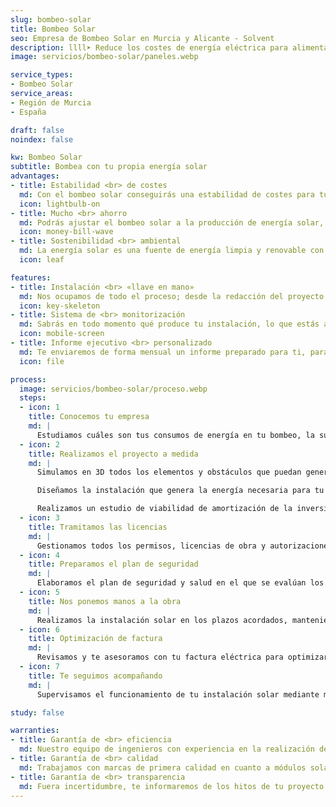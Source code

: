 ```yaml
---
slug: bombeo-solar
title: Bombeo Solar
seo: Empresa de Bombeo Solar en Murcia y Alicante - Solvent
description: llll➤ Reduce los costes de energía eléctrica para alimentar las bombas de agua mediante energía solar. ✅ ¡Únete al bombeo solar!
image: servicios/bombeo-solar/paneles.webp

service_types:
- Bombeo Solar
service_areas:
- Región de Murcia
- España

draft: false
noindex: false

kw: Bombeo Solar
subtitle: Bombea con tu propia energía solar
advantages:
- title: Estabilidad <br> de costes
  md: Con el bombeo solar conseguirás una estabilidad de costes para tus consumos al tener mayor independencia de la red eléctrica
  icon: lightbulb-on
- title: Mucho <br> ahorro
  md: Podrás ajustar el bombeo solar a la producción de energía solar, así reducirás tus costes energéticos
  icon: money-bill-wave
- title: Sostenibilidad <br> ambiental
  md: La energía solar es una fuente de energía limpia y renovable con la que reducirás tu huella de carbono
  icon: leaf

features:
- title: Instalación <br> «llave en mano»
  md: Nos ocupamos de todo el proceso; desde la redacción del proyecto, la tramitación del expediente, dirección de obra, hasta la instalación y puesta en marcha.
  icon: key-skeleton
- title: Sistema de <br> monitorización
  md: Sabrás en todo momento qué produce tu instalación, lo que estás auto consumiendo y lo que vas ahorrando.
  icon: mobile-screen
- title: Informe ejecutivo <br> personalizado
  md: Te enviaremos de forma mensual un informe preparado para ti, para que en solo 2 minutos puedas conocer el funcionamiento de tu instalación solar y no pierdas tiempo en software complicados.
  icon: file

process:
  image: servicios/bombeo-solar/proceso.webp
  steps:
  - icon: 1
    title: Conocemos tu empresa
    md: |
      Estudiamos cuáles son tus consumos de energía en tu bombeo, la superficie que dispones y tu perfil de consumo.
  - icon: 2
    title: Realizamos el proyecto a medida
    md: |
      Simulamos en 3D todos los elementos y obstáculos que puedan generar sombras donde se instalarán las placas solares, basándonos hora a hora y día a día en los datos climáticos.

      Diseñamos la instalación que genera la energía necesaria para tu bombeo de agua.

      Realizamos un estudio de viabilidad de amortización de la inversión, teniendo en cuenta tanto el ahorro acorde a tus precios, como los gastos de mantenimientos que conllevan los mismos.
  - icon: 3
    title: Tramitamos las licencias
    md: |
      Gestionamos todos los permisos, licencias de obra y autorizaciones administrativas y ambientales.
  - icon: 4
    title: Preparamos el plan de seguridad
    md: |
      Elaboramos el plan de seguridad y salud en el que se evalúan los riesgos a la hora de realizar la instalación solar y proponemos las medidas para evitarlos.
  - icon: 5
    title: Nos ponemos manos a la obra
    md: |
      Realizamos la instalación solar en los plazos acordados, manteniendo siempre la seguridad e higiene en tu empresa.
  - icon: 6
    title: Optimización de factura
    md: |
      Revisamos y te asesoramos con tu factura eléctrica para optimizarla tras la implantación.
  - icon: 7
    title: Te seguimos acompañando
    md: |
      Supervisamos el funcionamiento de tu instalación solar mediante monitorización semanal. Revisamos presencialmente el estado de tu instalación cada año comprobando las conexiones, el cableado, el estado de los módulos mediante termografía, los inversores y el anclaje a la estructura.

study: false

warranties:
- title: Garantía de <br> eficiencia
  md: Nuestro equipo de ingenieros con experiencia en la realización de proyectos fotovoltaicos para comunidades de regantes se encargará de realizar tu proyecto a medida en tiempo.
- title: Garantía de <br> calidad
  md: Trabajamos con marcas de primera calidad en cuanto a módulos solares e inversores, para que tu sistema de bombeo solar sea lo más eficiente, duradero y rentable posible.
- title: Garantía de <br> transparencia
  md: Fuera incertidumbre, te informaremos de los hitos de tu proyecto de bombeo solar en tiempo real. Conocerás cuando se inicia y finaliza la redacción del proyecto técnico, la tramitación de licencias y autorizaciones y el planning de la obra, entre otros.
---
```

